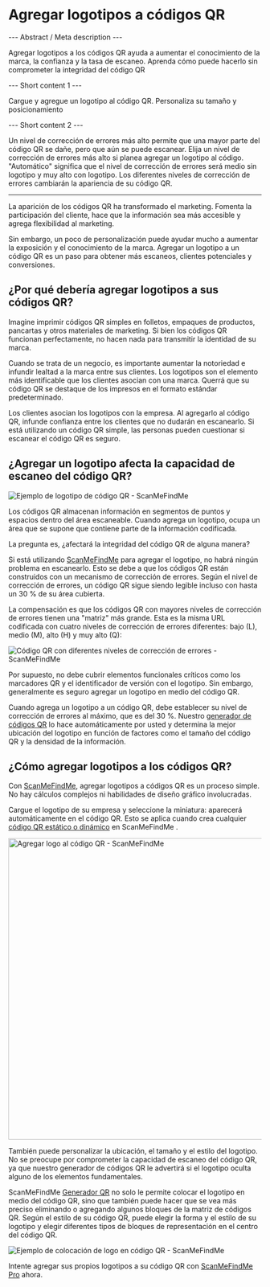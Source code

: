 <h1>Agregar logotipos a códigos QR</h1>

--- Abstract / Meta description ---

Agregar logotipos a los códigos QR ayuda a aumentar el conocimiento de la marca, la confianza y la tasa de escaneo. Aprenda cómo puede hacerlo sin comprometer la integridad del código QR

--- Short content 1 ---

Cargue y agregue un logotipo al código QR. Personaliza su tamaño y posicionamiento

--- Short content 2 ---

Un nivel de corrección de errores más alto permite que una mayor parte del código QR se dañe, pero que aún se puede escanear. Elija un nivel de corrección de errores más alto si planea agregar un logotipo al código. "Automático" significa que el nivel de corrección de errores será medio sin logotipo y muy alto con logotipo. Los diferentes niveles de corrección de errores cambiarán la apariencia de su código QR.

----------

<p>La aparición de los códigos QR ha transformado el marketing. Fomenta la participación del cliente, hace que la información sea más accesible y agrega flexibilidad al marketing. </p>

<p>Sin embargo, un poco de personalización puede ayudar mucho a aumentar la exposición y el conocimiento de la marca. Agregar un logotipo a un código QR es un paso para obtener más escaneos, clientes potenciales y conversiones. </p>

<h2> ¿Por qué debería agregar logotipos a sus códigos QR?</h2>

<p>Imagine imprimir códigos QR simples en folletos, empaques de productos, pancartas y otros materiales de marketing. Si bien los códigos QR funcionan perfectamente, no hacen nada para transmitir la identidad de su marca.</p>

<p>Cuando se trata de un negocio, es importante aumentar la notoriedad e infundir lealtad a la marca entre sus clientes. Los logotipos son el elemento más identificable que los clientes asocian con una marca. Querrá que su código QR se destaque de los impresos en el formato estándar predeterminado.</p>

<p>Los clientes asocian los logotipos con la empresa. Al agregarlo al código QR, infunde confianza entre los clientes que no dudarán en escanearlo. Si está utilizando un código QR simple, las personas pueden cuestionar si escanear el código QR es seguro.</p>

<h2>¿Agregar un logotipo afecta la capacidad de escaneo del código QR?</h2>

<p class="imageholder">
    <img src="https://media.scanmefindme.com/blog/about_logos/files/img 1 - qr code with logo.png"
        alt="Ejemplo de logotipo de código QR - ScanMeFindMe">
</p>

<p>Los códigos QR almacenan información en segmentos de puntos y espacios dentro del área escaneable. Cuando agrega un logotipo, ocupa un área que se supone que contiene parte de la información codificada.</p>

<p>La pregunta es, ¿afectará la integridad del código QR de alguna manera?</p>

<p>Si está utilizando <a href="#static:url" title="Generador de código QR ScanMeFindMe">ScanMeFindMe</a> para agregar el logotipo, no habrá ningún problema en escanearlo. Esto se debe a que los códigos QR están construidos con un mecanismo de corrección de errores. Según el nivel de corrección de errores, un código QR sigue siendo legible incluso con hasta un 30 % de su área cubierta.</p>

<p>La compensación es que los códigos QR con mayores niveles de corrección de errores tienen una "matriz" más grande. Esta es la misma URL codificada con cuatro niveles de corrección de errores diferentes: bajo (L), medio (M), alto (H) y muy alto (Q):</p>

<p class="imageholder">
    <img src="https://media.scanmefindme.com/blog/about_logos/files/img 2 - diff matrix.png"
        alt="Código QR con diferentes niveles de corrección de errores - ScanMeFindMe">
</p>

<p>Por supuesto, no debe cubrir elementos funcionales críticos como los marcadores QR y el identificador de versión con el logotipo. Sin embargo, generalmente es seguro agregar un logotipo en medio del código QR.</p>

<p>Cuando agrega un logotipo a un código QR, debe establecer su nivel de corrección de errores al máximo, que es del 30 %. Nuestro <a href="#static:url">generador de códigos QR</a> lo hace automáticamente por usted y determina la mejor ubicación del logotipo en función de factores como el tamaño del código QR y la densidad de la información.</p>

<h2> ¿Cómo agregar logotipos a los códigos QR?</h2>

<p>Con <a href="#static:url" title="Agregar logotipos a códigos QR">ScanMeFindMe</a>, agregar logotipos a códigos QR es un proceso simple. No hay cálculos complejos ni habilidades de diseño gráfico involucradas.</p>

<p>Cargue el logotipo de su empresa y seleccione la miniatura: aparecerá automáticamente en el código QR. Esto se aplica cuando crea cualquier <a href="#about:product">código QR estático o dinámico</a> en ScanMeFindMe .</p>

<p class="imageholder">
    <img src="https://media.scanmefindme.com/blog/about_logos/files/img 3 - adding logo.png" width="600"
        alt="Agregar logo al código QR - ScanMeFindMe">
</p>

<p>También puede personalizar la ubicación, el tamaño y el estilo del logotipo. No se preocupe por comprometer la capacidad de escaneo del código QR, ya que nuestro generador de códigos QR le advertirá si el logotipo oculta alguno de los elementos fundamentales.</p>

<p>ScanMeFindMe <a href="#static:url">Generador QR</a> no solo le permite colocar el logotipo en medio del código QR, sino que también puede hacer que se vea más preciso eliminando o agregando algunos bloques de la matriz de códigos QR. Según el estilo de su código QR, puede elegir la forma y el estilo de su logotipo y elegir diferentes tipos de bloques de representación en el centro del código QR.</p>

<p class="imageholder">
    <img src="https://media.scanmefindme.com/blog/about_logos/files/img 4 - center of qr.png"
        alt="Ejemplo de colocación de logo en código QR - ScanMeFindMe">
</p>

<p>Intente agregar sus propios logotipos a su código QR con <a href="#pro">ScanMeFindMe Pro</a> ahora.</p>
